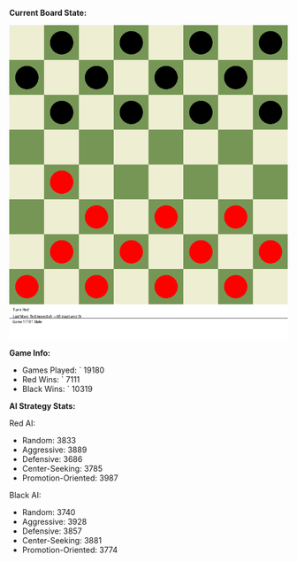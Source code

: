
**Current Board State:**  
<!-- START_GIF -->
![Checkers Game](./checkers_game.gif)
<!-- END_GIF -->

**Game Info:**  
- Games Played: `<!-- GAMES_PLAYED --> 19180
- Red Wins: `<!-- RED_WINS --> 7111
- Black Wins: `<!-- BLACK_WINS --> 10319

<!-- AI_STATS -->
**AI Strategy Stats:**

Red AI:
- Random: 3833
- Aggressive: 3889
- Defensive: 3686
- Center-Seeking: 3785
- Promotion-Oriented: 3987

Black AI:
- Random: 3740
- Aggressive: 3928
- Defensive: 3857
- Center-Seeking: 3881
- Promotion-Oriented: 3774
